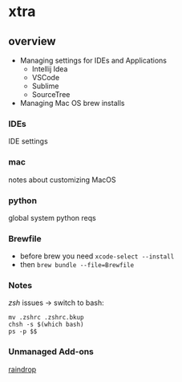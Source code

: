 # xtra

## overview

- Managing settings for IDEs and Applications
  - Intellij Idea
  - VSCode
  - Sublime
  - SourceTree
- Managing Mac OS brew installs

### IDEs

IDE settings

### mac

notes about customizing MacOS

### python

global system python reqs

### Brewfile

- before brew you need `xcode-select --install`
- then `brew bundle --file=Brewfile`

### Notes

*zsh* issues -> switch to bash:

```
mv .zshrc .zshrc.bkup
chsh -s $(which bash)
ps -p $$
```

### Unmanaged Add-ons

[raindrop](https://raindrop.io/download)
